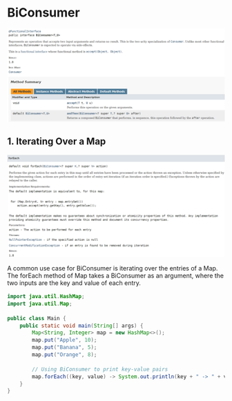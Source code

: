 # BiConsumer

!["BiConsumer interface"](../images/BiConsumer/biconsumer-interface.png?raw=true)

## 1. Iterating Over a Map

!["Map forEach BiConsumer"](../images/BiConsumer/map-forEach-biconsumer.png?raw=true)

A common use case for BiConsumer is iterating over the entries of a Map. The forEach method of Map takes a BiConsumer as an argument, where the two inputs are the key and value of each entry.

```java
import java.util.HashMap;
import java.util.Map;

public class Main {
    public static void main(String[] args) {
        Map<String, Integer> map = new HashMap<>();
        map.put("Apple", 10);
        map.put("Banana", 5);
        map.put("Orange", 8);

        // Using BiConsumer to print key-value pairs
        map.forEach((key, value) -> System.out.println(key + " -> " + value));
    }
}
```
